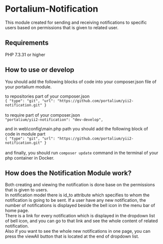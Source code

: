 # Portalium-Notification
This module created for sending and receiving notifications to specific users based on permissions
that is given to related user.

## Requirements
  PHP 7.3.31 or higher

## How to use or develop

 You should add the following blocks of code into your composer.json file of your portalium module.
 
 to repositories part of your composer.json
<br>
 `{
 "type": "git",
 "url": "https://github.com/portalium/yii2-notification.git"
 }`
<br>
<br>
to require part of your composer.json
<br>
 `"portalium/yii2-notification": "dev-develop",`

and in web\config\main.php path you should add the following block of code in module part
<br>
`{
"type": "git",
"url": "https://github.com/portalium/yii2-notification.git"
}`
<br><br>
and finally, you should run `composer update` command in the terminal of your php container in Docker.


## How does the Notification Module work?
Both creating and viewing the notification is done base on the permissions that is given to users.<br>
In notification model there is id_to attribute which specifies to whom the notification is going to be sent.
If a user have any new notification, the number of notifications is displayed beside the bell icon in the menu bar of home page.
<br>
There is a link for every notification which is displayed in the dropdown list of bell icon, and you can go to that link and see the whole content of related notification. 
<br>
Also if you want to see the whole new notifications in one page, you can press the viewAll button that is located at the end of dropdown list.